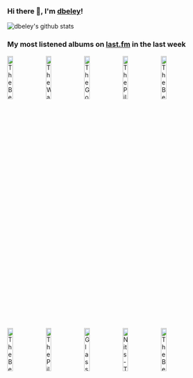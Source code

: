 ### Hi there 👋, I'm [dbeley](https://dbeley.ovh/en)!

![dbeley's github stats](https://github-readme-stats.vercel.app/api?username=dbeley)

### My most listened albums on [last.fm](https://www.last.fm/user/d_beley) in the last week

[<img src='https://lastfm.freetls.fastly.net/i/u/300x300/0e17c97cccf44f7a85bb6c1c4029c0c9.png' width='16%' height='16%' alt='The Beatles - The Beatles'>](https://www.last.fm/music/the%2bbeatles/the%2bbeatles)&nbsp;
[<img src='https://lastfm.freetls.fastly.net/i/u/300x300/484a601744f5772f0cae81cce00a614d.jpg' width='16%' height='16%' alt='The Waterboys - This Is The Sea'>](https://www.last.fm/music/the%2bwaterboys/this%2bis%2bthe%2bsea)&nbsp;
[<img src='https://lastfm.freetls.fastly.net/i/u/300x300/11421ccb37594b389f704247c3cabbdf.png' width='16%' height='16%' alt='The Go! Team - Thunder, Lightning, Strike'>](https://www.last.fm/music/the%2bgo%2521%2bteam/thunder%252c%2blightning%252c%2bstrike)&nbsp;
[<img src='https://lastfm.freetls.fastly.net/i/u/300x300/e9980dd1d12e46f4bc466bd6aff9b31e.jpg' width='16%' height='16%' alt='The Pillows - フリクリ サントラ 3'>](https://www.last.fm/music/the%2bpillows/%25e3%2583%2595%25e3%2583%25aa%25e3%2582%25af%25e3%2583%25aa%2b%25e3%2582%25b5%25e3%2583%25b3%25e3%2583%2588%25e3%2583%25a9%2b3)&nbsp;
[<img src='https://lastfm.freetls.fastly.net/i/u/300x300/af251669a48a4bafb448e1f6c0de01be.png' width='16%' height='16%' alt='The Beatles - Abbey Road'>](https://www.last.fm/music/the%2bbeatles/abbey%2broad)&nbsp;
<br>
[<img src='https://lastfm.freetls.fastly.net/i/u/300x300/72ed10a859fb4c1fb29a546078ec737d.png' width='16%' height='16%' alt='The Beatles - Rubber Soul'>](https://www.last.fm/music/the%2bbeatles/rubber%2bsoul)&nbsp;
[<img src='https://lastfm.freetls.fastly.net/i/u/300x300/1a51a605a0474fea41d8348090ab73c2.jpg' width='16%' height='16%' alt='The Pillows - Fool on the Planet'>](https://www.last.fm/music/the%2bpillows/fool%2bon%2bthe%2bplanet)&nbsp;
[<img src='https://lastfm.freetls.fastly.net/i/u/300x300/f34ba55a817a2dd1d97668a01bb03ae8.jpg' width='16%' height='16%' alt='Glass Beach - the first glass beach album'>](https://www.last.fm/music/glass%2bbeach/the%2bfirst%2bglass%2bbeach%2balbum)&nbsp;
[<img src='https://lastfm.freetls.fastly.net/i/u/300x300/6912a73730e845d6c59ab1b89f618974.jpg' width='16%' height='16%' alt='Nits - Ting'>](https://www.last.fm/music/nits/ting)&nbsp;
[<img src='https://lastfm.freetls.fastly.net/i/u/300x300/24c1bc6fa6e54fdf86fd709caed380cb.png' width='16%' height='16%' alt='The Beatles - Beatles for Sale'>](https://www.last.fm/music/the%2bbeatles/beatles%2bfor%2bsale)&nbsp;
<br>
